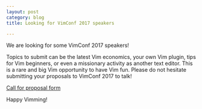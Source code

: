 ```yaml
---
layout: post
category: blog
title: Looking for VimConf 2017 speakers

---
```


We are looking for some VimConf 2017 speakers!

Topics to submit can be the latest Vim economics, your own Vim plugin,
tips for Vim beginners, or even a missionary activity as another text editor.
This is a rare and big Vim opportunity to have Vim fun.
Please do not hesitate submitting your proposals to VimConf 2017  to talk!

[Call for proposal form](https://docs.google.com/forms/d/14PASs75zmY_I8InGz7JqiLGuBcL7uTA1thDuWx05S8g/edit?usp=sharing_eil&ts=59a54e01)

Happy Vimming!
